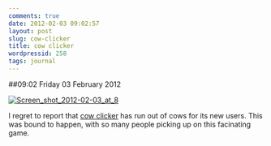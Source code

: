 ```yaml
---
comments: true
date: 2012-02-03 09:02:57
layout: post
slug: cow-clicker
title: cow clicker
wordpressid: 258
tags: journal
---
```


##09:02 Friday 03 February 2012

[![Screen_shot_2012-02-03_at_8](http://getfile4.posterous.com/getfile/files.posterous.com/temp-2012-02-02/eswDbyukoubzkqiIppryzvIEIaGtAxbcAoFlsylpxDpfcvpkbtHcCBAotzhy/Screen_shot_2012-02-03_at_8.58.08_AM.png.scaled500.png)](http://getfile7.posterous.com/getfile/files.posterous.com/temp-2012-02-02/eswDbyukoubzkqiIppryzvIEIaGtAxbcAoFlsylpxDpfcvpkbtHcCBAotzhy/Screen_shot_2012-02-03_at_8.58.08_AM.png.scaled1000.png)

I regret to report that [cow clicker](http://www.jwz.org/blog/2012/02/im-clicking-a-cow/) has run out of cows for its new users. This was bound to happen, with so many people picking up on this facinating game.

 

 
